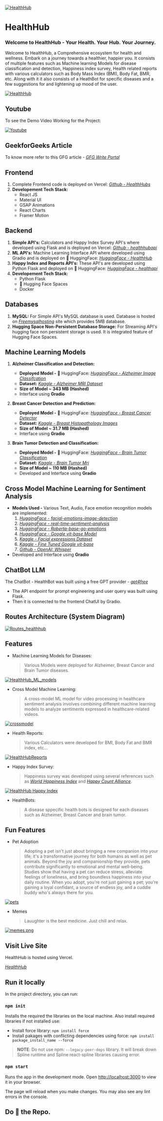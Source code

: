 [![HealthHub](https://i.postimg.cc/RC8dT4Ps/front.png)](https://healthhubs.vercel.app/)
# HealthHub
### Welcome to HealthHub - Your Health. Your Hub. Your Journey.

Welcome to HealthHub, a Comprehensive ecosystem for health and wellness. Embark on a journey towards a healthier, happier you. It consists of multiple features such as Machine learning Models for disease classification and detection, Happiness index survey, Health related reports with various calculators such as Body Mass Index (BMI), Body Fat, BMR, etc. Along with it it also consists of a HeathBot for specific diseases and a few suggestions for and lightening up mood of the user.

[![HealthHub](https://i.postimg.cc/k5YC12RR/healthtest.png)](https://healthhubs.vercel.app/)

## Youtube
To see the Demo Video Working for the Project:

[![Youtube](https://img.youtube.com/vi/QQBP-krwj4g/0.jpg)](https://www.youtube.com/watch?v=QQBP-krwj4g)


## GeekforGeeks Article
To know more refer to this GFG article - _[GFG Write Portal](https://write.geeksforgeeks.org/post/5589472)_


## Frontend
1. Complete Frontend code is deployed on Vercel: _[Github - HealthHubs](https://github.com/abhishek-yeole/healthhubs)_
2. **Developement Tech Stack:**
   - React JS
   - Material UI
   - GSAP Animations
   - React Charts
   - Framer Motion

## Backend
1. **Simple API's:** Calculators and Happy Index Survey API's where developed using Flask and is deployed on Vercel: _[Github - healthhubapi](https://github.com/abhishek-yeole/healthhubapi)_
2. **ML API's:** Machine Learning Interface API where developed using Gradio and is deployed on 🤗 HuggingFace: _[HuggingFace - HealthHub](https://huggingface.co/spaces/abhicodes/healthapp)_
3. **Happy Index and Reports API's:** These API's are developed using Python Flask and deployed on 🤗 HuggingFace: _[HuggingFace - healthapi](https://huggingface.co/spaces/abhicodes/healthapi)_
4. **Developement Tech Stack:**
   - Python Flask
   - 🤗 Hugging Face Spaces
   - Docker
  
## Databases
1. **MySQL:** For Simple API's MySQL database is used. Database is hosted on _[Freemysqlhosting](https://www.freemysqlhosting.net/)_ site which provides 5MB database.
2. **Hugging Space Non-Persistent Database Storage:** For Streaming API's hugging face non persistent storage is used. It is integrated feature of Hugging Face Spaces.


## Machine Learning Models
1. **Alzheimer Classification and Detection:**
   - **Deployed Model -** 🤗 HuggingFace: _[HuggingFace - Alzheimer Image Classifcation](https://huggingface.co/AhmadHakami/alzheimer-image-classification-google-vit-base-patch16)_
   - **Dataset:** _[Kaggle - Alzheimer MRI Dataset](https://www.kaggle.com/datasets/sachinkumar413/alzheimer-mri-dataset)_
   - **Size of Model ~ 343 MB (Hashed)**
   - Interface using **Gradio**

2. **Breast Cancer Detection and Prediction:**
   - **Deployed Model -** 🤗 HuggingFace: _[HuggingFace - Breast Cancer Detector](https://huggingface.co/MUmairAB/Breast_Cancer_Detector)_
   - **Dataset:** _[Kaggle - Breast Histopathology Images](https://www.kaggle.com/datasets/paultimothymooney/breast-histopathology-images)_
   - **Size of Model ~  31.7 MB (Hashed)**
   - Interface using **Gradio**

3. **Brain Tumor Detection and Classification:**
   - **Deployed Model -** 🤗 HuggingFace: _[HuggingFace - Brain Tumor Classification](https://huggingface.co/Devarshi/Brain_Tumor_Classification)_
   - **Dataset:** _[Kaggle - Brain Tumor Mri](https://www.kaggle.com/datasets/masoudnickparvar/brain-tumor-mri-dataset)_
   - **Size of Model ~  110 MB (Hashed)**
   - Developed and Interface using **Gradio**


## **Cross Model Machine Learning for Sentiment Analysis**
- **Models Used -** Various Text, Audio, Face emotion recognition models are implemented:
   1. _[HuggingFace - facial-emotions-image-detection](https://huggingface.co/dima806/facial_emotions_image_detection)_
   2. _[HuggingFace - real-time-sentiment-analysis](https://huggingface.co/spaces/Pontonkid/Real-Time-Multilingual-sentiment-analysis)_
   3. _[HuggingFace - Roberta-base-go-emotions](https://huggingface.co/SamLowe/roberta-base-go_emotions)_
   5. _[HuggingFace - Google vit-base Model](https://huggingface.co/google/vit-base-patch16-224-in21k)_
   6. _[Kaggle - Facial expressions Dataset](https://www.kaggle.com/datasets/samaneheslamifar/facial-emotion-expressions)_
   7. _[Kaggle - Fine Tuned Google vit-base](https://www.kaggle.com/code/dima806/facial-emotions-image-detection-vit/)_
   8. _[Github - OpenAI: Whisper](https://github.com/openai/whisper)_
- Developed and Interface using **Gradio**


## ChatBot LLM
The ChatBot - HealthBot was built using a free GPT provider - _[gpt4free](https://pypi.org/project/gpt4free/0.0.2.6/)_
   - The API endpoint for prompt engineering and user query was built using Flask.
   - Then it is connected to the frontend ChatUI by Gradio.


## Routes Architecture (System Diagram)
[![Routes_healthhub](https://i.postimg.cc/vHX9t1jz/routes-architecture-health.png)](https://healthhubs.vercel.app/user)


## Features

- Machine Learning Models for Diseases:
  > Various Models were deployed for Alzheimer, Breast Cancer and Brain Tumor diseases.
  
[![HealthHub_ML_models](https://i.postimg.cc/52YdPFRF/Screenshot-2024-01-13-143812.png)](https://healthhubs.vercel.app/ml)

- Cross Model Machine Learning:
  > A cross-model ML model for video processing in healthcare sentiment analysis involves combining different machine learning models to analyze sentiments expressed in healthcare-related videos.

[![crossmodel](https://i.postimg.cc/v85LP4yr/crossmodel.png)](https://healthhubs.vercel.app/crossmodel)

-  Health Reports:
   > Various Calculators were developed for BMI, Body Fat and BMR index, etc...
   
[![HealthHubReports](https://i.postimg.cc/jS2XrHHZ/Screenshot-2024-01-16-142436.png)](https://healthhubs.vercel.app/reports)

- Happy Index Survey:
  > Happiness survey was developed using several references such as _[World Happiness Index](https://worldhappiness.report/)_ and _[Happy Count Alliance](https://www.happycounts.org/)_.
  
[![HealthHub Happy Index](https://i.postimg.cc/brZW6Zyv/Screenshot-2024-01-16-142627.png)](https://healthhubs.vercel.app/happy)

- HealthBots:
  > A disease sppecific health bots is designed for each diseases such as Alzheimer, Breast Cancer and brain tumor.


## Fun Features

- Pet Adoption
  > Adopting a pet isn't just about bringing a new companion into your life; it's a transformative journey for both humans as well as pet animals. Beyond the joy and companionship they provide, pets contribute significantly to emotional and mental well-being. Studies show that having a pet can reduce stress, alleviate feelings of loneliness, and bring boundless happiness into your daily routine. When you adopt, you're not just gaining a pet; you're gaining a loyal confidant, a source of endless joy, and a cuddle buddy who's always there for you.

[![pets](https://i.postimg.cc/yYqccsSD/pets.png)](https://healthhubs.vercel.app/pet)

- Memes
  > Lauughter is the best medicine. Just chill and relax.

[![memes.png](https://i.postimg.cc/cC1q5Vvw/memes.png)](https://healthhubs.vercel.app/memes)


## Visit Live Site

HealthHub is hosted using Vercel.

_[HealthHub](https://healthhubs.vercel.app/)_


## Run it locally

In the project directory, you can run:

### `npm init`

Installs the required the libraries on the local machine. Also install required libraries if not installed use:

- Install force library: `npm install force`
- Install pakages with conflicting dependencies using force: `npm install package_install_name --force`

> **NOTE**: Do not use npm: `--legacy-peer-deps` library. It will break down Spline runtime and Spline react-spline libraries causing error.

### `npm start`

Runs the app in the development mode. Open [http://localhost:3000](http://localhost:3000) to view it in your browser.

The page will reload when you make changes. You may also see any lint errors in the console.

## Do 🌟 the Repo.

